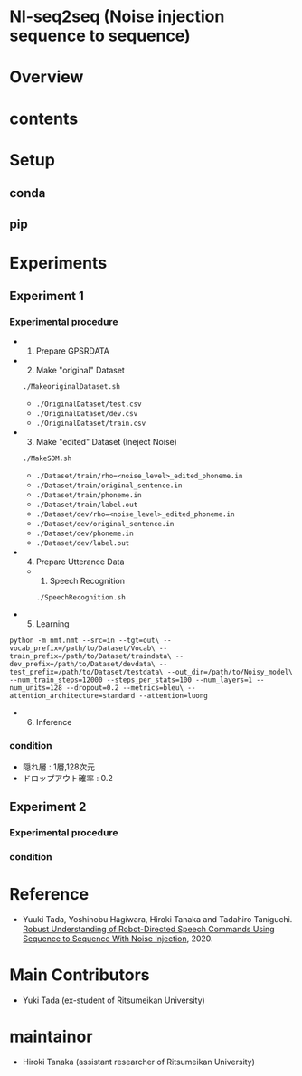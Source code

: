 NI-seq2seq (Noise injection sequence to sequence)
=======================



# Overview



# contents

# Setup
## conda
## pip

# Experiments
## Experiment 1
### Experimental procedure
 - 1. Prepare GPSRDATA
 - 2. Make "original" Dataset
 
     `./MakeoriginalDataset.sh`
     
     - `./OriginalDataset/test.csv`
     - `./OriginalDataset/dev.csv`
     - `./OriginalDataset/train.csv`
 - 3. Make "edited" Dataset (Ineject Noise)
 
     `./MakeSDM.sh`
     - `./Dataset/train/rho=<noise_level>_edited_phoneme.in`
     - `./Dataset/train/original_sentence.in`
     - `./Dataset/train/phoneme.in`
     - `./Dataset/train/label.out`
     - `./Dataset/dev/rho=<noise_level>_edited_phoneme.in`
     - `./Dataset/dev/original_sentence.in`
     - `./Dataset/dev/phoneme.in`
     - `./Dataset/dev/label.out`

 - 4. Prepare Utterance Data
   - 1. Speech Recognition
 
     `./SpeechRecognition.sh`
 - 5. Learning
 
 `python -m nmt.nmt --src=in --tgt=out\
--vocab_prefix=/path/to/Dataset/Vocab\
--train_prefix=/path/to/Dataset/traindata\
--dev_prefix=/path/to/Dataset/devdata\
--test_prefix=/path/to/Dataset/testdata\
--out_dir=/path/to/Noisy_model\
--num_train_steps=12000 --steps_per_stats=100 --num_layers=1 --num_units=128 --dropout=0.2 --metrics=bleu\
--attention_architecture=standard --attention=luong`

 - 6. Inference
### condition
- 隠れ層 : 1層,128次元
- ドロップアウト確率 : 0.2
    
## Experiment 2
### Experimental procedure
### condition

# Reference
- Yuuki Tada, Yoshinobu Hagiwara, Hiroki Tanaka and Tadahiro Taniguchi. [Robust Understanding of Robot-Directed Speech Commands Using Sequence to Sequence With Noise Injection](https://www.frontiersin.org/articles/10.3389/frobt.2019.00144/full), 2020.
# Main Contributors
 - Yuki Tada (ex-student of Ritsumeikan University)
# maintainor
 - Hiroki Tanaka (assistant researcher of Ritsumeikan University)
